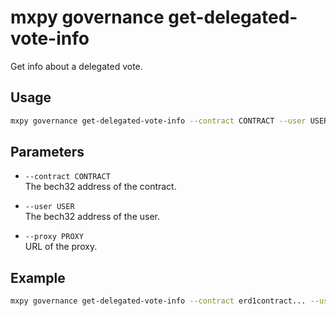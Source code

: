 # mxpy governance get-delegated-vote-info

Get info about a delegated vote.

## Usage

```bash
mxpy governance get-delegated-vote-info --contract CONTRACT --user USER [--proxy PROXY]
```

## Parameters

- `--contract CONTRACT`  
  The bech32 address of the contract.

- `--user USER`  
  The bech32 address of the user.

- `--proxy PROXY`  
  URL of the proxy.

## Example

```bash
mxpy governance get-delegated-vote-info --contract erd1contract... --user erd1user... --proxy https://devnet-gateway.multiversx.com
